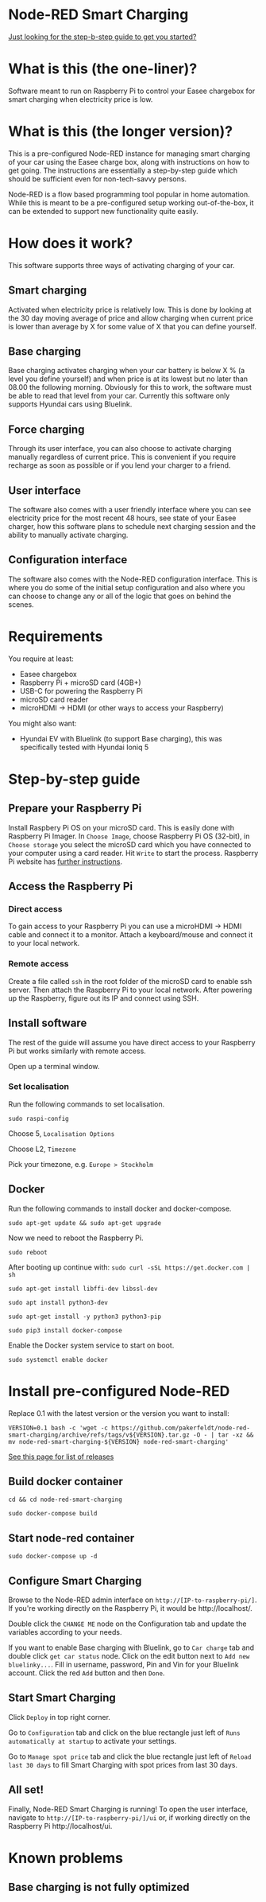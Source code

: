 


# Node-RED Smart Charging

[Just looking for the step-b-step guide to get you started?](#step-by-step-guide)
# What is this (the one-liner)?
Software meant to run on Raspberry Pi to control your Easee chargebox for smart charging when electricity price is low.
# What is this (the longer version)?
This is a pre-configured Node-RED instance for managing smart charging of your car using the Easee charge box, along with instructions on how to get going. The instructions are essentially a step-by-step guide which should be sufficient even for non-tech-savvy persons.

Node-RED is a flow based programming tool popular in home automation. While this is meant to be a pre-configured setup working out-of-the-box, it can be extended to support new functionality quite easily.

# How does it work?
This software supports three ways of activating charging of your car.
## Smart charging
Activated when electricity price is relatively low. This is done by looking at the 30 day moving average of price and allow charging when current price is lower than average by X for some value of X that you can define yourself.

## Base charging
Base charging activates charging when your car battery is below X % (a level you define yourself) and when price is at its lowest but no later than 08.00 the following morning. Obviously for this to work, the software must be able to read that level from your car. Currently this software only supports Hyundai cars using Bluelink.

## Force charging
Through its user interface, you can also choose to activate charging manually regardless of current price. This is convenient if you require recharge as soon as possible or if you lend your charger to a friend.

## User interface
The software also comes with a user friendly interface where you can see electricity price for the most recent 48 hours, see state of your Easee charger, how this software plans to schedule next charging session and the ability to manually activate charging.

## Configuration interface
The software also comes with the Node-RED configuration interface. This is where you do some of the initial setup configuration and also where you can choose to change any or all of the logic that goes on behind the scenes.

# Requirements
You require at least:
* Easee chargebox
* Raspberry Pi + microSD card (4GB+)
* USB-C for powering the Raspberry Pi
* microSD card reader
* microHDMI -> HDMI (or other ways to access your Raspberry)

You might also want:
* Hyundai EV with Bluelink (to support Base charging), this was specifically tested with Hyundai Ioniq 5

# Step-by-step guide

## Prepare your Raspberry Pi
Install Raspbery Pi OS on your microSD card. This is easily done with Raspberry Pi Imager. In `Choose Image`, choose Raspberry Pi OS (32-bit), in `Choose storage` you select the microSD card which you have connected to your computer using a card reader. Hit `Write` to start the process. Raspberry Pi website has [further instructions](https://www.raspberrypi.com/software/).

## Access the Raspberry Pi
### Direct access
To gain access to your Raspberry Pi you can use a microHDMI -> HDMI cable and connect it to a monitor. Attach a keyboard/mouse and connect it to your local network.

### Remote access
Create a file called `ssh` in the root folder of the microSD card to enable ssh server. Then attach the Raspberry Pi to your local network. After powering up the Raspberry, figure out its IP and connect using SSH.
## Install software
The rest of the guide will assume you have direct access to your Raspberry Pi but works similarly with remote access.

Open up a terminal window.
### Set localisation
Run the following commands to set localisation.

`sudo raspi-config`

Choose 5, `Localisation Options`

Choose L2, `Timezone`

Pick your timezone, e.g. `Europe > Stockholm`
## Docker
Run the following commands to install docker and docker-compose.

`sudo apt-get update && sudo apt-get upgrade`

Now we need to reboot the Raspberry Pi.

`sudo reboot`

After booting up continue with:
`sudo curl -sSL https://get.docker.com | sh`

`sudo apt-get install libffi-dev libssl-dev`

`sudo apt install python3-dev`

`sudo apt-get install -y python3 python3-pip`

`sudo pip3 install docker-compose`

Enable the Docker system service to start on boot.

`sudo systemctl enable docker`

# Install pre-configured Node-RED
Replace 0.1 with the latest version or the version you want to install:

`VERSION=0.1 bash -c 'wget -c https://github.com/pakerfeldt/node-red-smart-charging/archive/refs/tags/v${VERSION}.tar.gz -O - | tar -xz && mv node-red-smart-charging-${VERSION} node-red-smart-charging'`

[See this page for list of releases](https://github.com/pakerfeldt/node-red-smart-charging/releases)

## Build docker container
`cd && cd node-red-smart-charging`

`sudo docker-compose build`

## Start node-red container
`sudo docker-compose up -d`

## Configure Smart Charging
Browse to the Node-RED admin interface on `http://[IP-to-raspberry-pi/]`. If you're working directly on the Raspberry Pi, it would be http://localhost/.

Double click the `CHANGE ME` node on the Configuration tab and update the variables according to your needs.

If you want to enable Base charging with Bluelink, go to `Car charge` tab and double click `get car status` node. Click on the edit button next to `Add new bluelinky...`. Fill in username, password, Pin and Vin for your Bluelink account. Click the red `Add` button and then `Done`.

## Start Smart Charging
Click `Deploy` in top right corner.

Go to `Configuration` tab and click on the blue rectangle just left of `Runs automatically at startup` to activate your settings.

Go to `Manage spot price` tab and click the blue rectangle just left of `Reload last 30 days` to fill Smart Charging with spot prices from last 30 days.

## All set!
Finally, Node-RED Smart Charging is running! To open the user interface, navigate to `http://[IP-to-raspberry-pi/]/ui` or, if working directly on the Raspberry Pi http://localhost/ui.

# Known problems
## Base charging is not fully optimized

